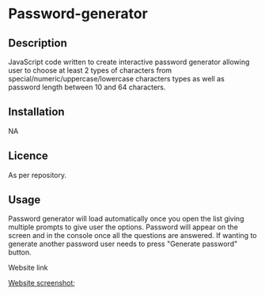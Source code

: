 # Password-generator

## Description
JavaScript code written to create interactive password generator allowing user to choose at least 2 types of characters from special/numeric/uppercase/lowercase characters types as well as password length between 10 and 64 characters. 

## Installation

NA

## Licence

As per repository. 

## Usage

Password generator will load automatically once you open the list giving multiple prompts to give user the options. Password will appear on the screen and in the console once all the questions are answered. If wanting to generate another password user needs to press "Generate password" button. 

Website link 

[Website screenshot](assets/Password-generator.png);